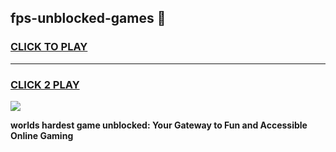 
## fps-unblocked-games 👋
<h3>
<a href="https://premium.freeplayer.one?title=fps-unblocked-games&ref=14F">CLICK TO PLAY</a></h3>
<hr>

<h3>
<a href="https://premium.freeplayer.one?title=fps-unblocked-games&ref=14F">CLICK 2 PLAY</a>
  
</h3>

<a href="https://premium.freeplayer.one?title=fps-unblocked-games&ref=12F/"><img src="https://clearcache.store/games.png"></a>


**worlds hardest game unblocked: Your Gateway to Fun and Accessible Online Gaming**
